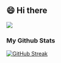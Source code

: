 
<h2>😄 Hi there </h2>

![](https://komarev.com/ghpvc/?username=AMG22075&style=for-the-badge&label=VIEWS&color=red)

### My Github Stats

[![GitHub Streak](https://streak-stats.demolab.com?user=AMG22075&theme=solarized-light&hide_border=true&border_radius=16&date_format=%5BY.%5Dn.j)](https://git.io/streak-stats)

